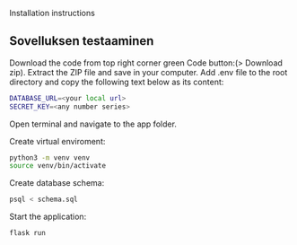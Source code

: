 Installation instructions

## Sovelluksen testaaminen

Download the code from top right corner green Code button:(> Download zip). Extract the ZIP file and save in your computer. Add .env file to the root directory and copy the following text below as its content:

```bash
DATABASE_URL=<your local url>
SECRET_KEY=<any number series>
```

Open terminal and navigate to the app folder. 

Create virtual enviroment:

```bash
python3 -m venv venv
source venv/bin/activate
```

Create database schema:

```bash
psql < schema.sql
```

Start the application:

```bash
flask run
```
